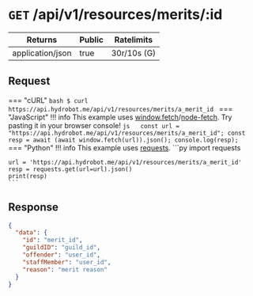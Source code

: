 # `GET` /api/v1/resources/merits/:id

| Returns          | Public | Ratelimits  |
|------------------|--------|-------------|
| application/json | true   | 30r/10s (G) |

## Request

=== "cURL"
    ```bash
    $ curl https://api.hydrobot.me/api/v1/resources/merits/a_merit_id
    ```
=== "JavaScript"
    !!! info
        This example uses [window.fetch](https://developer.mozilla.org/en-US/docs/Web/API/Fetch_API)/[node-fetch](https://github.com/node-fetch/node-fetch). Try pasting it in your browser console!
    ```js  
    const url = "https://api.hydrobot.me/api/v1/resources/merits/a_merit_id";
    const resp = await (await window.fetch(url)).json();
    console.log(resp);
    ```
=== "Python"
    !!! info
        This example uses [requests](https://pypi.org/project/requests).
    ```py
    import requests

    url = 'https://api.hydrobot.me/api/v1/resources/merits/a_merit_id'
    resp = requests.get(url=url).json()
    print(resp)
    ```

## Response

```json
{
  "data": {
    "id": "merit_id",
    "guildID": "guild_id",
    "offender": "user_id",
    "staffMember": "user_id",
    "reason": "merit reason"
  }
}
```